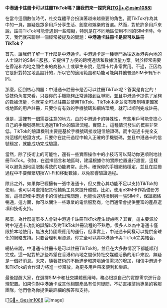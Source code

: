 **中港通卡註冊卡可以註冊TikTok嗎？讓我們來一探究竟[[TG💪+ @esim1088](https://t.me/s/esim1088)]**

在當今這個數位時代，社交媒體平台扮演著越來越重要的角色，而TikTok作為其中的一員，無疑是眾多用戶分享生活、創意和娛樂的首選。然而，對於許多用戶來說，註冊TikTok可能會遇到一些障礙，特別是在不同地區使用不同的SIM卡時。今天，我們就來聊聊一個經常被提及的問題：**中港通卡註冊卡是否可以註冊TikTok？**

首先，讓我們了解一下什麼是中港通卡。中港通卡是一種專門為往返香港與內地的人士設計的SIM卡服務，它提供了方便的跨境通話和數據流量方案。對於經常需要在香港和內地之間往來的商務人士或學生來說，這類卡片非常實用。不過，正因為它是針對特定地區設計的，所以它的適用範圍和功能可能與其他普通SIM卡有所不同。

那麼，回到核心問題：中港通卡註冊卡是否可以註冊TikTok呢？答案是肯定的！從技術角度來看，只要你的手機能夠正常連接到互聯網，並且中港通卡提供了足夠的數據流量，你就完全可以註冊並使用TikTok。TikTok本身並沒有限制特定國家或地區的用戶註冊，只要你有有效的手機號碼和網絡環境，就可以順利完成註冊。

但是，這裡有一個需要注意的地方。由於中港通卡的特殊性，有些用戶可能會擔心自己的手機號碼無法通過TikTok的驗證流程。實際上，這種情況發生的概率非常低。TikTok的驗證機制主要是基於手機號碼接收短信驗證碼，而中港通卡完全支持這樣的驗證方式。只要你在註冊過程中輸入正確的手機號碼，並且中港通卡的信號穩定，就能成功完成驗證。

當然，除了技術上的可能性，還有一些實際操作中的小技巧可以幫助你更順利地註冊TikTok。例如，在選擇語言和地區時，建議根據你的實際位置進行設置，這樣可以避免因地區限制導致的功能異常。此外，確保你的手機網絡穩定，並且在註冊過程中不要頻繁切換Wi-Fi和移動數據，以免影響驗證過程。

除此之外，如果你已經擁有一張中港通卡，但又擔心其功能不足以支持TikTok的使用，也可以考慮搭配其他輔助工具來提升體驗。比如，使用eSIM卡作為備份方案，這樣即使中港通卡的信號出現問題，也能快速切換到另一張SIM卡，保證網絡暢通。這方面，你可以關注一些專業的電信服務商，他們通常會提供豐富的產品選項和技術支持。

那麼，為什麼這麼多人會對中港通卡註冊TikTok產生疑慮呢？其實，這主要源於對中港通卡功能的誤解以及對TikTok註冊流程的不熟悉。很多人以為中港通卡僅限於本地使用，無法支持國際應用的運行，但事實上，中港通卡同樣可以提供全球化的網絡支持。只要合理利用資源，你完全可以將中港通卡與TikTok完美結合。

總結來說，中港通卡註冊卡是可以註冊TikTok的，並且在大多數情況下都能順利完成。這一點對於那些希望在香港和內地之間保持社交媒體活動的用戶來說，無疑是一個好消息。未來，隨著技術的不斷進步和跨境通信需求的增加，相信中港通卡和TikTok的合作潛力將進一步釋放，為更多用戶帶來便利和樂趣。

最後提醒大家，在選擇SIM卡和社交媒體應用時，務必根據自己的實際需求進行合理配置。如果你對中港通卡或其他相關產品有任何疑問，不妨直接諮詢專業的客服團隊，他們會為你提供最詳細的解答和支持。

[[TG💪+ @esim1088](https://t.me/s/esim1088) ![Image](https://i.postimg.cc/4NQfJmqS/Snipaste-2025-05-13-00-14-12.png)]